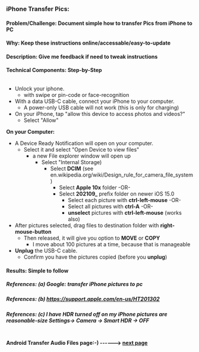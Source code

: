 
### iPhone Transfer Pics:

#### Problem/Challenge: Document simple how to transfer Pics from iPhone to PC

#### Why: Keep these instructions online/accessable/easy-to-update

#### Description: Give me feedback if need to tweak instructions

#### Technical Components: Step-by-Step

```markdown
```

* Unlock your iphone. 
  * with swipe or pin-code or face-recognition
* With a data USB-C cable, connect your iPhone to your computer.
  * A power-only USB cable will not work (this is only for charging)
* On your iPhone, tap "allow this device to access photos and videos?"
  * Select "Allow"

**On your Computer:**  
* A Device Ready Notification will open on your computer.
  * Select it and select "Open Device to view files" 
    * a new File explorer window will open up
      * Select "Internal Storage)
        * Select **DCIM**  (see en.wikipedia.org/wiki/Design_rule_for_camera_file_system)
          * Select **Apple 10x** folder
           -OR-
          * Select **202109_**  prefix folder on newer iOS 15.0
            * Select each picture with **ctrl-left-mouse**
             -OR-
            * Select all pictures with **ctrl-A**
             -OR-
            * **unselect** pictures with **ctrl-left-mouse** (works also)
* After pictures selected, drag files to destination folder with **right-mouse-button**
  * Then released, it will give you option to **MOVE** or **COPY**
    * I move about 100 pictures at a time, because that is manageable
* **Unplug** the USB-C cable.
  * Confirm you have the pictures copied (before you **unplug**)

#### Results: Simple to follow

##### References: (a) Google: transfer iPhone pictures to pc

##### References: (b) https://support.apple.com/en-us/HT201302

##### References: (c) I have HDR turned off on my iPhone pictures are reasonable-size Settings-> Camera -> Smart HDR -> OFF 

```markdown
```
#### **Android Transfer Audio Files page:-) ------>** [next page](./android_transfer_audio_files.md)
